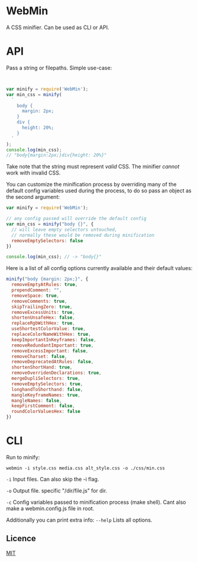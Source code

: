 # WebMin
<!-- A CSS minifier that enables most flags by default, in order to achieve the smallest
files possible, with the option to disable, rather than enable them. Can be used as CLI or API. -->

A CSS minifier. Can be used as CLI or API.

<!-- The files passed to cli or api is assumed to represent all relevant CSS files. If multiple files passed they will be concatenated.
The order of passing is the order of concatenation (the second is appended to the first etc). The output will be a single
CSS file in the output folder specified (or working directory if none specified), unless the option split is set.. the indivdual.. parse?
minifySeparately -->

<!-- For api in addition to filepath, one can also pass a string.
If name of directory passed, order can be random. So read the directory files, and order the files before before calling. -->

<!-- When to use
websiute version
as part of lib for css mod, when have html and js
cli
standalone in lib/api, as api -->
<!-- output can be wrong if css is wrong. use a linter first if need garantee correct output. -->

<!-- # Install
Download repo. -->

# API
Pass a string or filepaths.
Simple use-case:

<!-- version that reads and writes to help make clear for novice? cli must do it atleast, since cmd, file with yarg? shebang? -->
```js


var minify = require('WebMin');
var min_css = minify(
  `
    body {
      margin: 2px;
    }
    div {
      height: 20%;
    }
  `
);
console.log(min_css);
// "body{margin:2px;}div{height: 20%}"
```

Take note that the string must represent _valid_ CSS. The minifier _cannot_ work with invalid CSS.

You can customize the minification process by overriding many of the default config variables used
during the process, to do so pass an object as the second argument:

```js
var minify = require('WebMin');

// any config passed will override the default config
var min_css = minify("body {}", {
  // will leave empty selectors untouched,
  // normally these would be removed during minification
  removeEmptySelectors: false
})

console.log(min_css); // -> "body{}"
```

Here is a list of all config options currently available and their default values:

```js
minify("body {margin: 2px;}", {
  removeEmptyAtRules: true,
  prependComment: "",                  
  removeSpace: true,
  removeComments: true,
  skipTrailingZero: true,
  removeExcessUnits: true,
  shortenUnsafeHex: false,              
  replaceRgbWithHex: true,              
  useShortestColorValue: true,          
  replaceColorNameWithHex: true,
  keepImportantInKeyframes: false,      
  removeRedundantImportant: true,
  removeExcessImportant: false,
  removeCharset: false,
  removeDeprecatedAtRules: false,      
  shortenShortHand: true,              
  removeOverridenDeclarations: true,
  mergeDupliSelectors: true,
  removeEmptySelectors: true,           
  longhandToShorthand: false,          
  mangleKeyframeNames: true,
  mangleNames: false,
  keepFirstComment: false,
  roundColorValuesHex: false
})
```
<!-- // set to true by defualt if use combined minification
// when html or only css minfiier choosen - mangle this flag is set to false -->

# CLI
Run to minify:

```shell
webmin -i style.css media.css alt_style.css -o ./css/min.css
```

<code>-i</code>
  Input files. Can also skip the -i flag.

<code>-o</code>
  Output file. specific "/dir/file.js" for dir.

<code>-c</code>
  Config variables passed to minification process (make shell). Cant also make a webmin.config.js file in root.

Additionally you can print extra info:
<code>--help</code>
  Lists all options.

<!-- # Notes on name mangling -->
<!-- // Mangling names depends on values outside CSS.
// There are two options. Mangle e.g. html and pass the values to be used in the CSS process.
// Or let CSS minifier mangle and return a map of the old and new names by setting the various options mangle
// properties. -->
<!-- ## What is mangling
The minifier can mangle names, meaning change the name to a shorter version. E.g.

```stylesheet
.card -> .a
```

to make the files smaller. Custom properties (variables), keyframes and namespaces can be mangled.

## Notes on selector, variable, namespaces and keyframes name mangling
Name mangling is disabled by default. Mangling is not safe with CSS as input alone, since the names is referenced in both HTML and JS outside of the CSS input.

You can enable name mangling with mangleNames set to true. Together with the minified CSS a map of the old and new names of selector will then be returned.

If you would rather pass the names to the minifier so it can use them when mangling, e.g. if you have already mangled the names yourself in HTML/JS. You can tell it to do so by assigning an object to config.useNames, on this form: -->

<!-- ```js
config.useNames = {
  selector|variable|keyframe|namespaces: {
    oldname: newname,
    oldname: newname
  }
}
``` -->

<!-- If flag set. The minfier can mangle names to a shorter version (.class-> .a). This is disabled by default. The selector names are referenced in both HTML and CSS and it is therefore only safe to enable this feature (set mangleNames to true), if you as the caller, know that it is safe.  

Setting this config option to true will also return a map with the old and new names. This can then be used to apply the new names in CSS and JS. -->

<!-- ## Notes on variable resolution
In addition to mangling, variables names can be resolved to their values instead. If resolveVariables is set to true, it will take precedence over mangling. By default this is disabled because variables can be declared outside of CSS in JS. The JS variable have higher priority than the CSS declared variable. This means that the minifier does not know if its safe to resolve a value. Enable this flag only if you know that this is not the case and that all variables is declared in the CSS input you provide.      -->

## Licence
<a href="https://github.com/RikhartBekkevold/WebMin/blob/main/LICENSE.md">MIT</a>

<!-- # TODO:
Cookbook
HTML test frameworks
Examples -->
